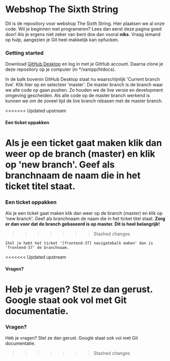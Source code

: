 # Webshop The Sixth String

Dit is de repository voor webshop The Sixth String. Hier plaatsen we al onze code. Wil je beginnen met programeren? Lees dan eerst deze pagina goed door! Als je ergens niet zeker van bent doe dan vooral **niks**. Vraag iemand op hulp, aangezien je Git heel makkelijk kan opfucken.

### Getting started
Download [GitHub Desktop](https://desktop.github.com/) en log in met je GitHub account. Daarna clone je deze repository op je computer (in */xampp/htdocs).

In de balk bovenin GitHub Desktop staat nu waarschijnlijk 'Current branch live'. Klik hier op en selecteer 'master'. De master branch is de branch waar we alle code op gaan pushen. Zo houden we de live versie en development omgeving gescheiden. Als alle code op de master branch werkend is kunnen we om de zoveel tijd de live branch rebasen met de master branch.

<<<<<<< Updated upstream
#### Een ticket oppakken
Als je een ticket gaat maken klik dan weer op de branch (master) en klik op 'new branch'. Geef als branchnaam de naam die in het ticket titel staat. 
=======
### Een ticket oppakken
Als je een ticket gaat maken klik dan weer op de branch (master) en klik op 'new branch'. Geef als branchnaam de naam die in het ticket titel staat. **Zorg er dan voor dat de branch gebaseerd is op master. Dit is heel belangrijk!**
>>>>>>> Stashed changes
```
Stel je hebt het ticket '[frontend-37] navigatebalk maken' dan is 'frontend-37' de branchnaam.
````



<<<<<<< Updated upstream
#### Vragen?
Heb je vragen? Stel ze dan gerust. Google staat ook vol met Git documentatie.
=======
### Vragen?
Heb je vragen? Stel ze dan gerust. Google staat ook vol met Git documentatie.
>>>>>>> Stashed changes
